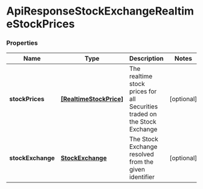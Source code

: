# ApiResponseStockExchangeRealtimeStockPrices

### Properties
Name | Type | Description | Notes
------------ | ------------- | ------------- | -------------
**stockPrices** | [**[RealtimeStockPrice]**](RealtimeStockPrice.md) | The realtime stock prices for all Securities traded on the Stock Exchange | [optional] 
**stockExchange** | [**StockExchange**](StockExchange.md) | The Stock Exchange resolved from the given identifier | [optional] 



